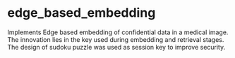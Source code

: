 # edge_based_embedding

Implements Edge based embedding of confidential data in a medical image. The innovation lies in the key used during embedding and retrieval stages. The design of sudoku puzzle was used as session key to improve security. 
